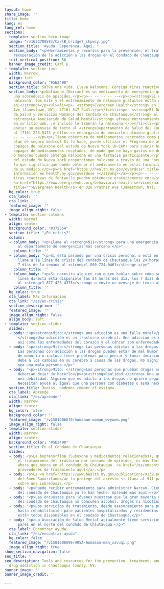 ```yaml
---
layout: home
share_image: ''
title: Home
lang: es
lang_ref: home
sections:
- template: section-hero-image
  image: "/v1633700583/CarlB_bridge7_chpwcy.jpg"
  section_title: 'Ayuda. Esperanza. Aqui. '
  section_body: "<p>Herramientas y recursos para la prevención, el tratamiento y la
    recuperación de la adicción a las drogas en el condado de Chautauqua, NY.</p>"
  text_vertical_position: 50
  banner_image_credit: Carl B.
- template: section-text
  width: Narrow
  align: left
  background_color: "#5E2490"
  section_title: Salva una vida. Lleva Naloxone. Consiga tiras reactivas.
  section_body: <p>Naloxone (Narcan) es un medicamento de emergencia que puede detener
    una sobredosis de opioides.</p><p>-- -- -- -- --</p><p><strong>Si desea llevar
    naloxona, los kits y el entrenamiento de naloxona gratuitos están disponibles
    en:</strong></p><ul><li><p>- <strong>Evergreen Health</strong> en 320 Prather
    Ave (Jamestown, NY), (716) 847-2441.</p></li><li><p>- <strong>El Departamento
    de Salud y Servicios Humanos del Condado de Chautauqua</strong> al (716) 753-6724.</p></li><li><p>-
    <strong>La Asociación de Salud Mental</strong> ofrece entrenamiento en línea directamente
    en su sitio web, ¡e incluso le traerán la naloxona!</p></li><li><p>- También puede
    enviar un mensaje de texto al <strong>Departamento de Salud del Condado de Erie</strong>
    al (716) 225-5473 y ellos se encargarán de enviarle naloxone gratis.</p></li></ul><p>--
    -- -- -- --</p><p>¿Tiene cobertura de medicamentos recetados como parte de su
    plan de seguro médico? Si lo hace, puede utilizar el Programa de asistencia para
    copagos de naloxone del estado de Nueva York (N-CAP) para cubrir hasta $ 40 en
    copagos de medicamentos recetados, de modo que no haya gastos de desembolso directo
    o menores cuando obtenga naloxona en una farmacia participante.</p><p>Muchas farmacias
    del estado de Nueva York proporcionan naloxone a través de una "orden permanente",
    lo que significa que puede obtener el medicamento en estas farmacias sin una receta
    de su médico.</p><p><a href="https://health.ny.gov/overdose" title=""><strong>Más
    información en health.ny.gov/overdose »</strong></a></p><p>-- -- -- -- --</p><p><strong>Las
    tiras reactivas de fentanilo pueden obtenerse gratuitamente en:</strong></p><p>-
    <a href="https://www.evergreenhs.org/behavioral-health-services/harm-reduction-center-services/"
    title="">Evergreen Health</a> en 320 Prather Ave (Jamestown, NY), (716) 847-2441.</p>
  bg_color: true
  cta_label: ''
  cta_link: ''
  featured_image: ''
  image_align_right: false
- template: section-columns
  width: Normal
  align: center
  background_color: "#372554"
  section_title: "¿En crisis?"
  column:
  - column_body: "<p>Llame al <strong>911</strong> para una emergencia médica o vaya
      al departamento de emergencias más cercano.</p>"
    column_title: ''
  - column_body: "<p>Si está pasando por una crisis personal o está en angustia emocional,
      llame a la línea de crisis del condado de Chautauqua las 24 horas del día, los
      7 días de la semana al <strong>1-800-724-0461</strong>.</p>"
    column_title: ''
  - column_body: "<p>Si necesita alguien con quien hablar sobre cómo se siente, la
      línea directa está disponible las 24 horas del día, los 7 días de la semana
      al <strong>1-877-426-4373</strong> o envíe un mensaje de texto al <strong>716-392-0252</strong>.</p>"
    column_title: ''
  bg_color: true
  cta_label: Más Información
  cta_link: "/es/en-crisis"
  section_description: ''
  featured_image: ''
  image_align_right: false
  align_body: left
- template: section-slider
  slides:
  - body: "<p><strong>Mito:</strong> una adicción es una falla moral</p><p><strong>Realidad:
      </strong>Una adicción es un trastorno cerebral. Una adicción es una enfermedad,
      así como las enfermedades del corazón y el cáncer son enfermedades</p>"
  - body: "<p><strong>Mito:</strong> Las personas adictas a las drogas son malas personas.</p><p><strong>Realidad:</strong>
      Las personas con adicción a las drogas pueden estar de mal humor, tener pérdida
      de memoria o incluso tener problemas para pensar y tomar decisiones. Esto se
      debe a los cambios en su cerebro a causa de las drogas. No significa que alguien
      sea una mala persona.</p>"
  - body: "<p><strong>Mito: </strong>Las personas que prueban drogas son débiles y
      deberían dejar de hacerlo</p><p><strong>Realidad:</strong> Una adicción no es
      una debilidad. Alguien que es adicto a las drogas no quiere seguir siendo adicto.
      Necesitan ayuda al igual que una persona con diabetes o asma necesita ayuda.</p>"
  section_title: Juntos, podemos romper el estigma.
  cta_label: Aprende
  cta_link: "/es/aprender"
  width: Narrow
  align: center
  bg_color: false
  background_color: ''
  featured_image: "/v1581606870/humaaan-woman_wvywwm.png"
  image_align_right: false
- template: section-slider
  width: Narrow
  align: center
  background_color: "#5E2490"
  section_title: En el Condado de Chautauqua
  slides:
  - body: <p>La buprenorfina (Suboxone y medicamentos relacionados), que se usa en
      el tratamiento del trastorno por consumo de opioides, es más fácil de acceder
      ahora que nunca en el condado de Chautauqua. <a href="/es/encontrar-ayuda" title="">Encuentre
      proveedores de tratamiento aquí</a>.</p>
  - body: <p>La <a href="https://www.health.ny.gov/publications/0139.pdf" title="">Ley
      del Buen Samaritano</a> lo protege del arresto si llama al 911 para informar
      sobre una sobredosis.</p>
  - body: "<p>Puede recibir entrenamiento para administrar Narcan. Cientos de residentes
      del condado de Chautauqua ya lo han hecho. Aprende más aquí.</p>"
  - body: "<p>Las encuestas para jóvenes muestran que la gran mayoría de los jóvenes
      del condado de Chautauqua no consumen alcohol, drogas ni nicotina.</p>"
  - body: "<p>Los servicios de tratamiento, desde asesoramiento para pacientes ambulatorios
      hasta rehabilitación para pacientes hospitalizados y residencias a largo plazo,
      están todos disponibles en el condado de Chautauqua.</p>"
  - body: "<p>La Asociación de Salud Mental actualmente tiene servicios de apoyo de
      pares en el norte del condado de Chautauqua.</p>"
  cta_label: Encontrar Ayuda
  cta_link: "/es/encontrar-ayuda"
  bg_color: false
  featured_image: "/v1581606899/HRSA-humaaan-man_xavuqi.png"
  image_align_right: true
show_section_navigation: false
seo_title: ''
seo_description: Tools and resources for the prevention, treatment, and recovery from
  drug addiction in Chautauqua County, NY.
banner_image: ''
banner_image_credit: ''

---
```

